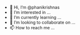 - 👋 Hi, I’m @phanikrishnas
- 👀 I’m interested in ...
- 🌱 I’m currently learning ...
- 💞️ I’m looking to collaborate on ...
- 📫 How to reach me ...

<!---
phanikrishnas/phanikrishnas is a ✨ special ✨ repository because its `README.md` (this file) appears on your GitHub profile.
You can click the Preview link to take a look at your changes.
--->
